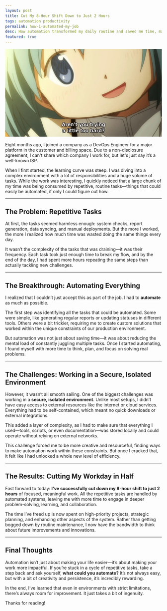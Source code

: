 ```yaml
---
layout: post
title: Cut My 8-Hour Shift Down to Just 2 Hours
tags: automation productivity
permalink: how-i-automated-my-job
desc: How automation transformed my daily routine and saved me time, making my work more impactful and enjoyable.
featured: true
---
```

![Too Tired?](assets/img/481c05c7690691d91d914993db586754e01036d7ed386a0a021a30c7038f455f.webp)

Eight months ago, I joined a company as a DevOps Engineer for a major platform in the customer and billing space. Due to a non-disclosure agreement, I can't share which company I work for, but let's just say it’s a well-known ISP.

When I first started, the learning curve was steep. I was diving into a complex environment with a lot of responsibilities and a huge volume of tasks. While the work was interesting, I quickly noticed that a large chunk of my time was being consumed by repetitive, routine tasks—things that could easily be automated, if only I could figure out how.

---

## The Problem: Repetitive Tasks

At first, the tasks seemed harmless enough: system checks, report generation, data syncing, and manual deployments. But the more I worked, the more I realized how much time was wasted doing the same things every day.

It wasn’t the complexity of the tasks that was draining—it was their frequency. Each task took just enough time to break my flow, and by the end of the day, I had spent more hours repeating the same steps than actually tackling new challenges.

---

## The Breakthrough: Automating Everything

I realized that I couldn’t just accept this as part of the job. I had to **automate** as much as possible.

The first step was identifying all the tasks that could be automated. Some were simple, like generating regular reports or updating statuses in different tools. Others were a bit trickier, requiring me to create custom solutions that worked within the unique constraints of our production environment.

But automation was not just about saving time—it was about reducing the mental load of constantly juggling multiple tasks. Once I started automating, I found myself with more time to think, plan, and focus on solving real problems.

---

## The Challenges: Working in a Secure, Isolated Environment

However, it wasn’t all smooth sailing. One of the biggest challenges was working in a **secure, isolated environment**. Unlike most setups, I didn’t have easy access to external resources like the internet or cloud services. Everything had to be self-contained, which meant no quick downloads or external integrations.

This added a layer of complexity, as I had to make sure that everything I used—tools, scripts, or even documentation—was stored locally and could operate without relying on external networks.

This challenge forced me to be more creative and resourceful, finding ways to make automation work within these constraints. But once I cracked that, it felt like I had unlocked a whole new level of efficiency.

---

## The Results: Cutting My Workday in Half

Fast forward to today: **I’ve successfully cut down my 8-hour shift to just 2 hours** of focused, meaningful work. All the repetitive tasks are handled by automated systems, leaving me with more time to engage in deeper problem-solving, learning, and collaboration.

The time I’ve freed up is now spent on high-priority projects, strategic planning, and enhancing other aspects of the system. Rather than getting bogged down by routine maintenance, I now have the bandwidth to think about future improvements and innovations.

---

## Final Thoughts

Automation isn’t just about making your life easier—it’s about making your work more impactful. If you’re stuck in a cycle of repetitive tasks, take a step back and ask yourself, **what could you automate?** It’s not always easy, but with a bit of creativity and persistence, it’s incredibly rewarding.

In the end, I’ve learned that even in environments with strict limitations, there’s always room for improvement. It just takes a bit of ingenuity.

Thanks for reading!
